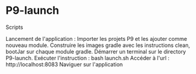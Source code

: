 # P9-launch
Scripts 

Lancement de l'application :
Importer les projets P9 et les ajouter comme nouveau module.
Construire les images gradle avec les instructions clean, bootJar sur chaque module gradle.
Démarrer un terminal sur le directory P9-launch.
Exécuter l'instruction : bash launch.sh 
Accéder à l'url : http://localhost:8083
Naviguer sur l'application